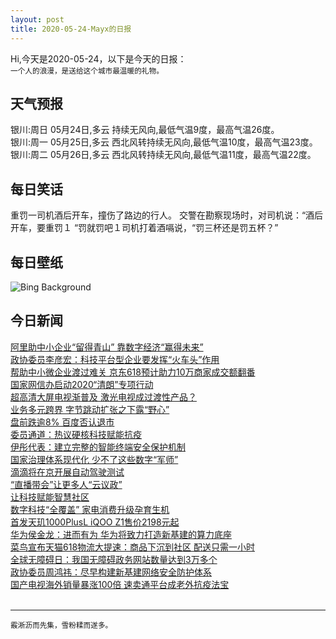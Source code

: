```yaml
---
layout: post
title: 2020-05-24-Mayx的日报
---
```


Hi,今天是2020-05-24，以下是今天的日报：<br><small>
一个人的浪漫，是送给这个城市最温暖的礼物。</small><!--more-->
## 天气预报
银川:周日 05月24日,多云 持续无风向,最低气温9度，最高气温26度。<br>银川:周一 05月25日,多云 西北风转持续无风向,最低气温10度，最高气温23度。<br>银川:周二 05月26日,多云 西北风转持续无风向,最低气温11度，最高气温22度。
## 每日笑话
重罚一司机酒后开车，撞伤了路边的行人。 交警在勘察现场时，对司机说：“酒后开车，要重罚１ “罚就罚吧１司机打着酒嗝说，“罚三杯还是罚五杯？”
## 每日壁纸
![Bing Background](https://cn.bing.com/th?id=OHR.SunSalutation_EN-US2164003866_1920x1080.jpg&rf=LaDigue_1920x1080.jpg&pid=hp "A male yellow-bellied slider (© Marko Markovic Photography/Shutterstock)")
## 今日新闻

[阿里助中小企业“留得青山” 靠数字经济“赢得未来”](http://it.people.com.cn/n1/2020/0523/c1009-31720694.html)   
[政协委员李彦宏：科技平台型企业要发挥“火车头”作用](http://it.people.com.cn/n1/2020/0523/c1009-31720691.html)   
[帮助中小微企业渡过难关 京东618预计助力10万商家成交额翻番](http://it.people.com.cn/n1/2020/0522/c1009-31719907.html)   
[国家网信办启动2020“清朗”专项行动](http://it.people.com.cn/n1/2020/0522/c1009-31719737.html)   
[超高清大屏电视渐普及 激光电视成过渡性产品？](http://it.people.com.cn/n1/2020/0522/c1009-31718810.html)   
[业务多元跨界 字节跳动扩张之下露“野心”](http://it.people.com.cn/n1/2020/0522/c1009-31718814.html)   
[盘前跌逾8% 百度否认退市](http://it.people.com.cn/n1/2020/0522/c1009-31718837.html)   
[委员通道：热议硬核科技赋能抗疫](http://it.people.com.cn/n1/2020/0522/c1009-31718865.html)   
[伊彤代表：建立完整的智能终端安全保护机制](http://it.people.com.cn/n1/2020/0522/c1009-31719247.html)   
[国家治理体系现代化 少不了这些数字“军师”](http://it.people.com.cn/n1/2020/0522/c1009-31718736.html)   
[滴滴将在京开展自动驾驶测试](http://it.people.com.cn/n1/2020/0522/c1009-31718787.html)   
[“直播带会”让更多人“云议政”](http://it.people.com.cn/n1/2020/0522/c1009-31718777.html)   
[让科技赋能智慧社区](http://it.people.com.cn/n1/2020/0522/c1009-31718746.html)   
[数字科技“全覆盖” 家电消费升级孕育生机](http://it.people.com.cn/n1/2020/0522/c1009-31718800.html)   
[首发天玑1000PlusL iQOO Z1售价2198元起](http://it.people.com.cn/n1/2020/0521/c1009-31718268.html)   
[华为侯金龙：进而有为 华为将致力打造新基建的算力底座](http://it.people.com.cn/n1/2020/0521/c1009-31718256.html)   
[菜鸟宣布天猫618物流大提速：商品下沉到社区 配送只需一小时](http://it.people.com.cn/n1/2020/0521/c1009-31718258.html)   
[全球无障碍日：我国无障碍政务网站数量达到3万多个](http://it.people.com.cn/n1/2020/0521/c1009-31718029.html)   
[政协委员周鸿祎：尽早构建新基建网络安全防护体系](http://it.people.com.cn/n1/2020/0521/c1009-31717763.html)   
[国产电视海外销量暴涨100倍 速卖通平台成老外抗疫法宝](http://it.people.com.cn/n1/2020/0521/c1009-31717589.html)   
<br />

***

<small>霰淅沥而先集，雪粉糅而遂多。</small>
